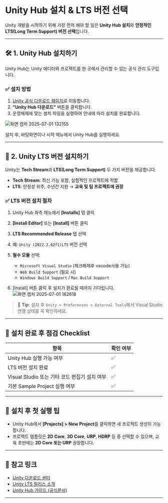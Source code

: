 # Unity Hub 설치 & LTS 버전 선택

Unity 개발을 시작하기 위해 가장 먼저 해야 할 일은 **Unity Hub 설치**와 **안정적인 LTS(Long Term Support) 버전 선택**입니다.

---

## 🛠️ 1. Unity Hub 설치하기

Unity Hub는 Unity 에디터와 프로젝트를 한 곳에서 관리할 수 있는 공식 관리 도구입니다.

### ✅ 설치 방법

1. [Unity 공식 다운로드 페이지](https://unity.com/download)로 이동합니다.
2. **"Unity Hub 다운로드"** 버튼을 클릭합니다.
3. 운영체제에 맞는 설치 파일을 실행하여 안내에 따라 설치를 완료합니다.

![화면 캡처 2025-07-01 132155](https://github.com/user-attachments/assets/eba44ee2-3ec5-46b9-9331-5d292374e8a5)

설치 후, 바탕화면이나 시작 메뉴에서 Unity Hub를 실행하세요.

---

## 🧩 2. Unity LTS 버전 설치하기

Unity는 **Tech Stream**과 **LTS(Long Term Support)** 두 가지 버전을 제공합니다.

- **Tech Stream**: 최신 기능 포함, 실험적인 프로젝트에 적합
- **LTS**: 안정성 위주, 수년간 지원 → **교육 및 팀 프로젝트에 권장**

### ✅ LTS 버전 설치 절차

1. Unity Hub 좌측 메뉴에서 **[Installs]** 탭 클릭
2. **[Install Editor]** 또는 **[Install]** 버튼 클릭
3. **LTS Recommended Release** 탭 선택
4. 예: `Unity (2022.3.62f1)LTS` 버전 선택
5. **필수 모듈** 선택:
   - `Microsoft Visual Studio` (체크해제후 vscode사용 가능)
   - `Web Build Support` (필요 시)
   - `Windows Build Support` / `Mac Build Support`

6. [Install] 버튼 클릭 후 설치가 완료될 때까지 기다립니다.
![화면 캡처 2025-07-01 162618](https://github.com/user-attachments/assets/8fd40033-3056-4e09-8277-1f4055f96cdd)




> 📌 **Tip**: 설치 후 `Unity > Preferences > External Tools`에서 Visual Studio 연결 상태를 꼭 확인하세요.

---

## 🎯 설치 완료 후 점검 Checklist

| 항목 | 확인 여부 |
|------|-----------|
| Unity Hub 실행 가능 여부 | ✅ |
| LTS 버전 설치 완료 | ✅ |
| Visual Studio 또는 기타 코드 편집기 설치 여부 | ✅ |
| 기본 Sample Project 실행 여부 | ✅ |

---

## 🔧 설치 후 첫 실행 팁

- Unity Hub에서 **[Projects] > New Project**를 클릭하면 새 프로젝트 생성이 가능합니다.
- 프로젝트 템플릿은 **2D Core**, **3D Core**, **URP**, **HDRP** 등 중 선택할 수 있으며, 교육 초반에는 **2D Core 또는 URP** 권장합니다.

---

## 📎 참고 링크

- [Unity 다운로드 센터](https://unity.com/download)
- [Unity LTS 릴리스 소개](https://unity.com/releases/lts)
- [Unity Hub 가이드 (공식문서)](https://docs.unity3d.com/hub/manual/index.html)

---
